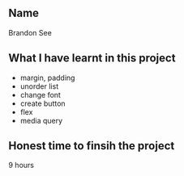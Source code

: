 ## Name
Brandon See

## What I have learnt in this project
- margin, padding
- unorder list
- change font
- create button
- flex
- media query

## Honest time to finsih the project
9 hours
